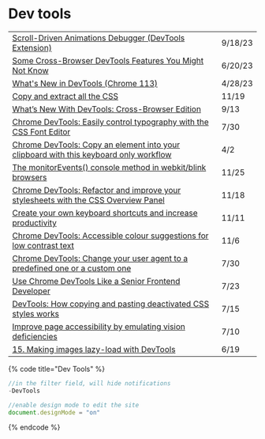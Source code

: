 # Dev tools

|                                                                                                                                                                                                                                   |         |
| --------------------------------------------------------------------------------------------------------------------------------------------------------------------------------------------------------------------------------- | ------- |
| [Scroll-Driven Animations Debugger (DevTools Extension)](https://www.bram.us/2023/09/12/scroll-driven-animations-debugger/?utm\_source=weekly.cssanimation.rocks\&utm\_medium=newsletter\&utm\_campaign=css-animation-weekly-356) | 9/18/23 |
| [Some Cross-Browser DevTools Features You Might Not Know](https://css-tricks.com/some-cross-browser-devtools-features-you-might-not-know/)                                                                                        | 6/20/23 |
| [What's New in DevTools (Chrome 113)](https://developer.chrome.com/blog/new-in-devtools-113/)                                                                                                                                     | 4/28/23 |
| [Copy and extract all the CSS](https://twitter.com/umaar/status/1263418649286754304)                                                                                                                                              | 11/19   |
| [What’s New With DevTools: Cross-Browser Edition](https://www.smashingmagazine.com/2021/09/devtools-cross-browser-edition/)                                                                                                       | 9/13    |
| [Chrome DevTools: Easily control typography with the CSS Font Editor](https://umaar.com/dev-tips/244-font-editor/)                                                                                                                | 7/30    |
| [Chrome DevTools: Copy an element into your clipboard with this keyboard only workflow](https://umaar.com/dev-tips/225-copy-html-element-clipboard/)                                                                              | 4/2     |
| [The monitorEvents() console method in webkit/blink browsers](https://gomakethings.com/the-monitorevents-console-method-in-webkit/blink-browsers/)                                                                                | 11/25   |
| [Chrome DevTools: Refactor and improve your stylesheets with the CSS Overview Panel](https://umaar.com/dev-tips/240-css-overview-improved/)                                                                                       | 11/18   |
| [Create your own keyboard shortcuts and increase productivity](https://umaar.com/dev-tips/239-shortcut-editor/)                                                                                                                   | 11/11   |
| [Chrome DevTools: Accessible colour suggestions for low contrast text](https://umaar.com/dev-tips/236-accessible-colour-suggestions/)                                                                                             | 11/6    |
| [Chrome DevTools: Change your user agent to a predefined one or a custom one](https://umaar.com/dev-tips/234-custom-user-agent/)                                                                                                  | 7/30    |
| [Use Chrome DevTools Like a Senior Frontend Developer](https://medium.com/javascript-in-plain-english/use-chrome-devtools-like-a-senior-frontend-developer-99a4740674)                                                            | 7/23    |
| [DevTools: How copying and pasting deactivated CSS styles works](https://umaar.com/dev-tips/232-copy-paste-deactivated-styles/)                                                                                                   | 7/15    |
| [Improve page accessibility by emulating vision deficiencies](https://umaar.com/dev-tips/231-emulate-vision-deficiencies/)                                                                                                        | 7/10    |
| [15. Making images lazy-load with DevTools](https://moderndevtools.com/lessons/15)                                                                                                                                                | 6/19    |

{% code title="Dev Tools" %}
```javascript
//in the filter field, will hide notifications
-DevTools

//enable design mode to edit the site
document.designMode = "on"

```
{% endcode %}
